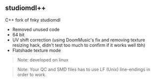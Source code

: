 ## studiomdl++

C++ fork of fnky studiomdl

- Removed unused code
- 64 bit
- UV shift correction (using DoomMusic's fix and removing texture resizing hack, didn't test too much to confirm if it works well tbh)
- Flatshade texture mode

>Note: developed on linux

>Note: Your QC and SMD files has to use LF (Unix) line-endings in order to work.
